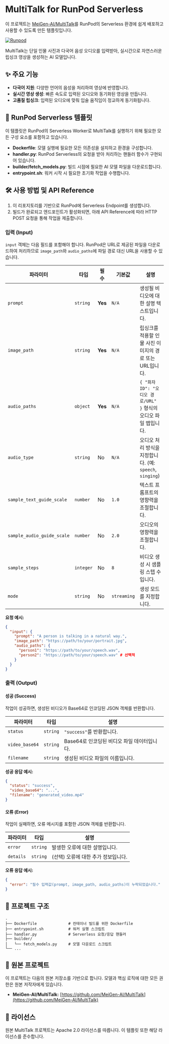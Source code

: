 # MultiTalk for RunPod Serverless

이 프로젝트는 [MeiGen-AI/MultiTalk](https://github.com/MeiGen-AI/MultiTalk)를 RunPod의 Serverless 환경에 쉽게 배포하고 사용할 수 있도록 만든 템플릿입니다.

[![Runpod](https://api.runpod.io/badge/wlsdml1114/Multitalk_Runpod_hub)](https://console.runpod.io/hub/wlsdml1114/Multitalk_Runpod_hub)

MultiTalk는 단일 인물 사진과 다국어 음성 오디오를 입력받아, 실시간으로 자연스러운 립싱크 영상을 생성하는 AI 모델입니다.

## ✨ 주요 기능

*   **다국어 지원**: 다양한 언어의 음성을 처리하여 영상에 반영합니다.
*   **실시간 영상 생성**: 빠른 속도로 입력된 오디오와 동기화된 영상을 만듭니다.
*   **고품질 립싱크**: 입력된 오디오에 맞춰 입술 움직임이 정교하게 동기화됩니다.

## 🚀 RunPod Serverless 템플릿

이 템플릿은 RunPod의 Serverless Worker로 MultiTalk를 실행하기 위해 필요한 모든 구성 요소를 포함하고 있습니다.

*   **Dockerfile**: 모델 실행에 필요한 모든 의존성을 설치하고 환경을 구성합니다.
*   **handler.py**: RunPod Serverless의 요청을 받아 처리하는 핸들러 함수가 구현되어 있습니다.
*   **builder/fetch_models.py**: 빌드 시점에 필요한 AI 모델 파일을 다운로드합니다.
*   **entrypoint.sh**: 워커 시작 시 필요한 초기화 작업을 수행합니다.

## 🛠️ 사용 방법 및 API Reference

1.  이 리포지토리를 기반으로 RunPod에 Serverless Endpoint를 생성합니다.
2.  빌드가 완료되고 엔드포인트가 활성화되면, 아래 API Reference에 따라 HTTP POST 요청을 통해 작업을 제출합니다.

### 입력 (Input)

`input` 객체는 다음 필드를 포함해야 합니다. RunPod은 URL로 제공된 파일을 다운로드하여 처리하므로 `image_path`와 `audio_paths`에 파일 경로 대신 URL을 사용할 수 있습니다.

| 파라미터 | 타입 | 필수 | 기본값 | 설명 |
| --- | --- | --- | --- | --- |
| `prompt` | `string` | **Yes** | `N/A` | 생성될 비디오에 대한 설명 텍스트입니다. |
| `image_path` | `string` | **Yes** | `N/A` | 립싱크를 적용할 인물 사진 이미지의 경로 또는 URL입니다. |
| `audio_paths` | `object` | **Yes** | `N/A` | `{ "화자ID": "오디오 경로/URL" }` 형식의 오디오 파일 맵입니다. |
| `audio_type` | `string` | No | `N/A` | 오디오 처리 방식을 지정합니다. (예: `speech`, `singing`) |
| `sample_text_guide_scale` | `number` | No | `1.0` | 텍스트 프롬프트의 영향력을 조절합니다. |
| `sample_audio_guide_scale` | `number` | No | `2.0` | 오디오의 영향력을 조절합니다. |
| `sample_steps` | `integer` | No | `8` | 비디오 생성 시 샘플링 스텝 수입니다. |
| `mode` | `string` | No | `streaming` | 생성 모드를 지정합니다. |

**요청 예시:**

```json
{
  "input": {
    "prompt": "A person is talking in a natural way.",
    "image_path": "https://path/to/your/portrait.jpg",
    "audio_paths": {
      "person1": "https://path/to/your/speech.wav",
      "person2": "https://path/to/your/speech.wav" # 선택적
    }
  }
}
```

### 출력 (Output)

#### 성공 (Success)

작업이 성공하면, 생성된 비디오가 Base64로 인코딩된 JSON 객체를 반환합니다.

| 파라미터 | 타입 | 설명 |
| --- | --- | --- |
| `status` | `string` | `"success"`를 반환합니다. |
| `video_base64` | `string` | Base64로 인코딩된 비디오 파일 데이터입니다. |
| `filename` | `string` | 생성된 비디오 파일의 이름입니다. |

**성공 응답 예시:**

```json
{
  "status": "success",
  "video_base64": "...",
  "filename": "generated_video.mp4"
}
```

#### 오류 (Error)

작업이 실패하면, 오류 메시지를 포함한 JSON 객체를 반환합니다.

| 파라미터 | 타입 | 설명 |
| --- | --- | --- |
| `error` | `string` | 발생한 오류에 대한 설명입니다. |
| `details` | `string` | (선택) 오류에 대한 추가 정보입니다. |

**오류 응답 예시:**

```json
{
  "error": "필수 입력값(prompt, image_path, audio_paths)이 누락되었습니다."
}
```

## 📂 프로젝트 구조

```
.
├── Dockerfile              # 컨테이너 빌드를 위한 Dockerfile
├── entrypoint.sh           # 워커 실행 스크립트
├── handler.py              # Serverless 요청/응답 핸들러
├── builder/
│   └── fetch_models.py     # 모델 다운로드 스크립트
└── ...
```

## 🙏 원본 프로젝트

이 프로젝트는 다음의 원본 저장소를 기반으로 합니다. 모델과 핵심 로직에 대한 모든 권한은 원본 저작자에게 있습니다.

*   **MeiGen-AI/MultiTalk:** [https://github.com/MeiGen-AI/MultiTalk](https://github.com/MeiGen-AI/MultiTalk)

## 📄 라이선스

원본 MultiTalk 프로젝트는 Apache 2.0 라이선스를 따릅니다. 이 템플릿 또한 해당 라이선스를 준수합니다.

